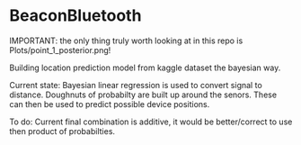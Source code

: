 # BeaconBluetooth

IMPORTANT: the only thing truly worth looking at in this repo is Plots/point_1_posterior.png!

Building location prediction model from kaggle dataset the bayesian way.

Current state:
Bayesian linear regression is used to convert signal to distance.
Doughnuts of probabilty are built up around the senors.
These can then be used to predict possible device positions.

To do:
Current final combination is additive, it would be better/correct to use then product of probabilties.
